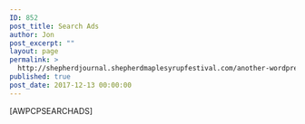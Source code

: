 ```yaml
---
ID: 852
post_title: Search Ads
author: Jon
post_excerpt: ""
layout: page
permalink: >
  http://shepherdjournal.shepherdmaplesyrupfestival.com/another-wordpress-classifieds-plugin/search-ads
published: true
post_date: 2017-12-13 00:00:00
---
```

[AWPCPSEARCHADS]
